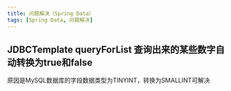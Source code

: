 ```yaml
---
title: 问题解决（Spring Data）
tags: [Spring Data, 问题解决]
---
```


## JDBCTemplate queryForList 查询出来的某些数字自动转换为true和false

原因是MySQL数据库的字段数据类型为TINYINT，转换为SMALLINT可解决